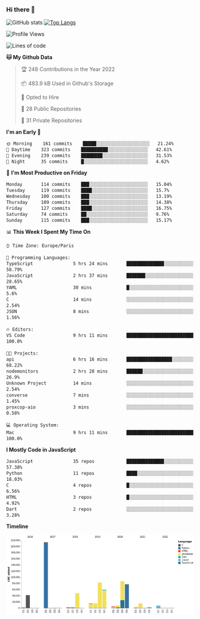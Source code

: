### Hi there 👋


![GitHub stats](https://github-readme-stats.vercel.app/api?username=eastkap&theme=dark&show_icons=true&count_private=true)
[![Top Langs](https://github-readme-stats.vercel.app/api/top-langs/?username=eastkap&layout=compact)](https://github.com/anuraghazra/github-readme-stats)



<!--START_SECTION:waka-->
![Profile Views](http://img.shields.io/badge/Profile%20Views-1-blue)

![Lines of code](https://img.shields.io/badge/From%20Hello%20World%20I%27ve%20Written-691401%20lines%20of%20code-blue)

**🐱 My Github Data** 

> 🏆 248 Contributions in the Year 2022
 > 
> 📦 483.9 kB Used in Github's Storage 
 > 
> 💼 Opted to Hire
 > 
> 📜 28 Public Repositories 
 > 
> 🔑 31 Private Repositories  
 > 
**I'm an Early 🐤** 

```text
🌞 Morning    161 commits    █████░░░░░░░░░░░░░░░░░░░░   21.24% 
🌆 Daytime    323 commits    ██████████░░░░░░░░░░░░░░░   42.61% 
🌃 Evening    239 commits    ████████░░░░░░░░░░░░░░░░░   31.53% 
🌙 Night      35 commits     █░░░░░░░░░░░░░░░░░░░░░░░░   4.62%

```
📅 **I'm Most Productive on Friday** 

```text
Monday       114 commits    ███░░░░░░░░░░░░░░░░░░░░░░   15.04% 
Tuesday      119 commits    ████░░░░░░░░░░░░░░░░░░░░░   15.7% 
Wednesday    100 commits    ███░░░░░░░░░░░░░░░░░░░░░░   13.19% 
Thursday     109 commits    ███░░░░░░░░░░░░░░░░░░░░░░   14.38% 
Friday       127 commits    ████░░░░░░░░░░░░░░░░░░░░░   16.75% 
Saturday     74 commits     ██░░░░░░░░░░░░░░░░░░░░░░░   9.76% 
Sunday       115 commits    ███░░░░░░░░░░░░░░░░░░░░░░   15.17%

```


📊 **This Week I Spent My Time On** 

```text
⌚︎ Time Zone: Europe/Paris

💬 Programming Languages: 
TypeScript               5 hrs 24 mins       ██████████████░░░░░░░░░░░   58.79% 
JavaScript               2 hrs 37 mins       ███████░░░░░░░░░░░░░░░░░░   28.65% 
YAML                     30 mins             █░░░░░░░░░░░░░░░░░░░░░░░░   5.6% 
C                        14 mins             ░░░░░░░░░░░░░░░░░░░░░░░░░   2.54% 
JSON                     8 mins              ░░░░░░░░░░░░░░░░░░░░░░░░░   1.56%

🔥 Editors: 
VS Code                  9 hrs 11 mins       █████████████████████████   100.0%

🐱‍💻 Projects: 
api                      6 hrs 16 mins       █████████████████░░░░░░░░   68.22% 
nodemonitors             2 hrs 28 mins       ██████░░░░░░░░░░░░░░░░░░░   26.9% 
Unknown Project          14 mins             ░░░░░░░░░░░░░░░░░░░░░░░░░   2.54% 
converse                 7 mins              ░░░░░░░░░░░░░░░░░░░░░░░░░   1.45% 
proxcop-aio              3 mins              ░░░░░░░░░░░░░░░░░░░░░░░░░   0.58%

💻 Operating System: 
Mac                      9 hrs 11 mins       █████████████████████████   100.0%

```

**I Mostly Code in JavaScript** 

```text
JavaScript               35 repos            ██████████████░░░░░░░░░░░   57.38% 
Python                   11 repos            ████░░░░░░░░░░░░░░░░░░░░░   18.03% 
C                        4 repos             █░░░░░░░░░░░░░░░░░░░░░░░░   6.56% 
HTML                     3 repos             █░░░░░░░░░░░░░░░░░░░░░░░░   4.92% 
Dart                     2 repos             ░░░░░░░░░░░░░░░░░░░░░░░░░   3.28%

```


**Timeline**

![Chart not found](https://raw.githubusercontent.com/Eastkap/Eastkap/main/charts/bar_graph.png) 


<!--END_SECTION:waka-->

<!--
**Eastkap/eastkap** is a ✨ _special_ ✨ repository because its `README.md` (this file) appears on your GitHub profile.

Here are some ideas to get you started:

- 🔭 I’m currently working on ...
- 🌱 I’m currently learning ...
- 👯 I’m looking to collaborate on ...
- 🤔 I’m looking for help with ...
- 💬 Ask me about ...
- 📫 How to reach me: ...
- 😄 Pronouns: ...
- ⚡ Fun fact: ...
-->
